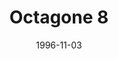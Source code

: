 ---
mission_id: octagone
slug: "octagone-8"
editorsChoice:
title: "Octagone 8"
authors: 
    - "James McMahon"
date: 1996-11-03
filename: "newdspf.zip"
description: "This level supposedly poses the question, what would it be like if there were Dark Troopers around before the Alliance had captured the plans for the first Death Star? Your job is to find the Death Star plans and get back to your ship."
cover: "octagone.png"
levelReplaced:	SECBASE
difficulty: yes
bm:	yes
fme: no
wax: no
three_do: yes
voc: yes
gmd: no
vue: no
lfd: no
base: "New level from scratch" 
editors: "DFUSE 1.00"

---